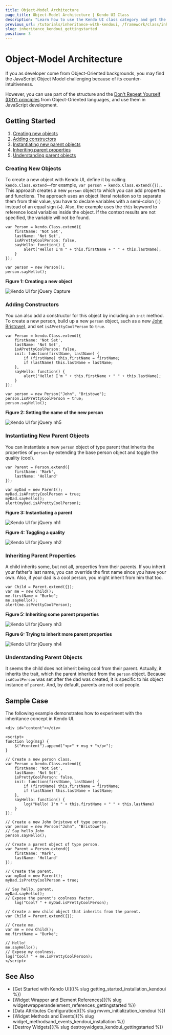 ```yaml
---
title: Object-Model Architecture
page_title: Object-Model Architecture | Kendo UI Class
description: "Learn how to use the Kendo UI class category and get the basics of doing JavaScript inheritance with Kendo UI."
previous_url: /tutorials/inheritance-with-kendoui, /framework/class/inheritance, /framework/inheritance
slug: inheritance_kendoui_gettingstarted
position: 3
---
```


# Object-Model Architecture

If you as developer come from Object-Oriented backgrounds, you may find the JavaScript Object Model challenging because of its counter-intuitiveness.

However, you can use part of the structure and the [Don't Repeat Yourself (DRY) principles](https://en.wikipedia.org/wiki/Don%27t_repeat_yourself) from Object-Oriented languages, and use them in JavaScript development.

## Getting Started

1. [Creating new objects](#creating-new-objects)
1. [Adding constructors](#adding-contructors)
1. [Instantiating new parent objects](#instantiating-new-parent-objects)
1. [Inheriting parent properties](#inheriting-parent-properties)
1. [Understanding parent objects](#understanding-parent-objects)

### Creating New Objects

To create a new object with Kendo UI, define it by calling `kendo.Class.extend`&mdash;for example, `var person = kendo.Class.extend({});`. This approach creates a new `person` object to which you can add properties and functions. The approach uses an object literal notation so to separate them from their value, you have to declare variables with a semi-colon (`:`) instead of an equal sign (`=`). Also, the example uses the `this` keyword to reference local variables inside the object. If the context results are not specified, the variable will not be found.

    var Person = kendo.Class.extend({
        firstName: 'Not Set',
        lastName: 'Not Set',
        isAPrettyCoolPerson: false,
        sayHello: function() {
            alert("Hello! I'm " + this.firstName + " " + this.lastName);
        }
    });

    var person = new Person();
    person.sayHello();

**Figure 1: Creating a new object**

![Kendo UI for jQuery Capture](../../images/inheritance/8c23-capture.png)

### Adding Constructors

You can also add a constructor for this object by including an `init` method. To create a new person, build up a new `person` object, such as a new [John Bristowe](http://twitter.com/johnbristowe)), and set `isAPrettyCoolPerson` to `true`.

    var Person = kendo.Class.extend({
        firstName: 'Not Set',
        lastName: 'Not Set',
        isAPrettyCoolPerson: false,
        init: function(firstName, lastName) {
            if (firstName) this.firstName = firstName;
            if (lastName) this.lastName = lastName;
        },
        sayHello: function() {
            alert("Hello! I'm " + this.firstName + " " + this.lastName);
        }
    });

    var person = new Person("John", "Bristowe");
    person.isAPrettyCoolPerson = true;
    person.sayHello();

**Figure 2: Setting the name of the new person**

![Kendo UI for jQuery nh5](../../images/inheritance/8c23-nh5.png)

### Instantiating New Parent Objects

You can instantiate a new `person` object of type parent that inherits the properties of `person` by extending the base person object and toggle the quality (cool).

    var Parent = Person.extend({
        firstName: 'Mark',
        lastName: 'Holland'
    });

    var myDad = new Parent();
    myDad.isAPrettyCoolPerson = true;
    myDad.sayHello();
    alert(myDad.isAPrettyCoolPerson);

**Figure 3: Instantiating a parent**

![Kendo UI for jQuery nh1](../../images/inheritance/8c23-nh1_1.png)

**Figure 4: Toggling a quality**

![Kendo UI for jQuery nh2](../../images/inheritance/8c23-nh2.png)

### Inheriting Parent Properties

A child inherits some, but not all, properties from their parents. If you inherit your father's last name, you can override the first name since you have your own. Also, if your dad is a cool person, you might inherit from him that too.

    var Child = Parent.extend({});
    var me = new Child();
    me.firstName = "Burke";
    me.sayHello();
    alert(me.isPrettyCoolPerson);

**Figure 5: Inheriting some parent properties**

![Kendo UI for jQuery nh3](../../images/inheritance/8c23-nh3.png)

**Figure 6: Trying to inherit more parent properties**

![Kendo UI for jQuery nh4](../../images/inheritance/8c23-nh4.png)

### Understanding Parent Objects

It seems the child does not inherit being cool from their parent. Actually, it inherits the trait, which the parent inherited from the `person` object. Because `isACoolPerson` was set after the dad was created, it is specific to his object instance of `parent`. And, by default, parents are not cool people.

## Sample Case

The following example demonstrates how to experiment with the inheritance concept in Kendo UI.

```dojo
<div id="content"></div>

<script>
function log(msg) {
    $("#content").append("<p>" + msg + "</p>");
}

// Create a new person class.
var Person = kendo.Class.extend({
    firstName: 'Not Set',
    lastName: 'Not Set',
    isPrettyCoolPerson: false,
    init: function(firstName, lastName) {
        if (firstName) this.firstName = firstName;
        if (lastName) this.lastName = lastName;
    },
    sayHello: function() {
        log("Hello! I'm " + this.firstName + " " + this.lastName)
    }
});

// Create a new John Bristowe of type person.
var person = new Person("John", "Bristowe");
// Say hello John
person.sayHello();

// Create a parent object of type person.
var Parent = Person.extend({
    firstName: 'Mark',
    lastName: 'Holland'
});

// Create the parent.
var myDad = new Parent();
myDad.isPrettyCoolPerson = true;

// Say hello, parent.
myDad.sayHello();
// Expose the parent's coolness factor.
    log("Cool? " + myDad.isPrettyCoolPerson);

// Create a new child object that inherits from the parent.
var Child = Parent.extend({});

// Create me.
var me = new Child();
me.firstName = "Burke";

// Hello!
me.sayHello();
// Expose my coolness.
log("Cool? " + me.isPrettyCoolPerson);
</script>
```

## See Also

* [Get Started with Kendo UI]({% slug getting_started_installation_kendoui %})
* [Widget Wrapper and Element References]({% slug widgetwrapperandelement_references_gettingstarted %})
* [Data Attributes Configuration]({% slug mvvm_initialization_kendoui %})
* [Widget Methods and Events]({% slug widget_methodsand_events_kendoui_installation %})
* [Destroy Widgets]({% slug destroywidgets_kendoui_gettingstarted %})
